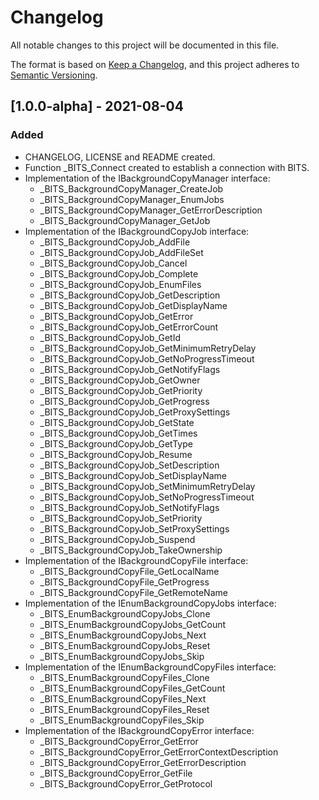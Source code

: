 # Changelog
All notable changes to this project will be documented in this file.

The format is based on [Keep a Changelog](https://keepachangelog.com/en/1.0.0/),
and this project adheres to [Semantic Versioning](https://semver.org/spec/v2.0.0.html).

## [1.0.0-alpha] - 2021-08-04
### Added
- CHANGELOG, LICENSE and README created.
- Function _BITS_Connect created to establish a connection with BITS.
- Implementation of the IBackgroundCopyManager interface:
  - _BITS_BackgroundCopyManager_CreateJob
  - _BITS_BackgroundCopyManager_EnumJobs
  - _BITS_BackgroundCopyManager_GetErrorDescription
  - _BITS_BackgroundCopyManager_GetJob
- Implementation of the IBackgroundCopyJob interface:
  - _BITS_BackgroundCopyJob_AddFile
  - _BITS_BackgroundCopyJob_AddFileSet
  - _BITS_BackgroundCopyJob_Cancel
  - _BITS_BackgroundCopyJob_Complete
  - _BITS_BackgroundCopyJob_EnumFiles
  - _BITS_BackgroundCopyJob_GetDescription
  - _BITS_BackgroundCopyJob_GetDisplayName
  - _BITS_BackgroundCopyJob_GetError
  - _BITS_BackgroundCopyJob_GetErrorCount
  - _BITS_BackgroundCopyJob_GetId
  - _BITS_BackgroundCopyJob_GetMinimumRetryDelay
  - _BITS_BackgroundCopyJob_GetNoProgressTimeout
  - _BITS_BackgroundCopyJob_GetNotifyFlags
  - _BITS_BackgroundCopyJob_GetOwner
  - _BITS_BackgroundCopyJob_GetPriority
  - _BITS_BackgroundCopyJob_GetProgress
  - _BITS_BackgroundCopyJob_GetProxySettings
  - _BITS_BackgroundCopyJob_GetState
  - _BITS_BackgroundCopyJob_GetTimes
  - _BITS_BackgroundCopyJob_GetType
  - _BITS_BackgroundCopyJob_Resume
  - _BITS_BackgroundCopyJob_SetDescription
  - _BITS_BackgroundCopyJob_SetDisplayName
  - _BITS_BackgroundCopyJob_SetMinimumRetryDelay
  - _BITS_BackgroundCopyJob_SetNoProgressTimeout
  - _BITS_BackgroundCopyJob_SetNotifyFlags
  - _BITS_BackgroundCopyJob_SetPriority
  - _BITS_BackgroundCopyJob_SetProxySettings
  - _BITS_BackgroundCopyJob_Suspend
  - _BITS_BackgroundCopyJob_TakeOwnership
- Implementation of the IBackgroundCopyFile interface:
  - _BITS_BackgroundCopyFile_GetLocalName
  - _BITS_BackgroundCopyFile_GetProgress
  - _BITS_BackgroundCopyFile_GetRemoteName
- Implementation of the IEnumBackgroundCopyJobs interface:
  - _BITS_EnumBackgroundCopyJobs_Clone
  - _BITS_EnumBackgroundCopyJobs_GetCount
  - _BITS_EnumBackgroundCopyJobs_Next
  - _BITS_EnumBackgroundCopyJobs_Reset
  - _BITS_EnumBackgroundCopyJobs_Skip
- Implementation of the IEnumBackgroundCopyFiles interface:
  - _BITS_EnumBackgroundCopyFiles_Clone
  - _BITS_EnumBackgroundCopyFiles_GetCount
  - _BITS_EnumBackgroundCopyFiles_Next
  - _BITS_EnumBackgroundCopyFiles_Reset
  - _BITS_EnumBackgroundCopyFiles_Skip
- Implementation of the IBackgroundCopyError interface:
  - _BITS_BackgroundCopyError_GetError
  - _BITS_BackgroundCopyError_GetErrorContextDescription
  - _BITS_BackgroundCopyError_GetErrorDescription
  - _BITS_BackgroundCopyError_GetFile
  - _BITS_BackgroundCopyError_GetProtocol
